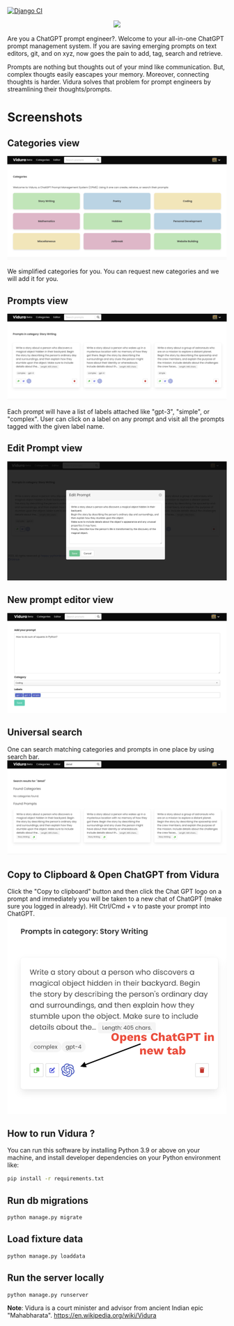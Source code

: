 [![Django CI](https://github.com/narenaryan/Vidura/actions/workflows/django.yml/badge.svg?branch=main)](https://github.com/narenaryan/Vidura/actions/workflows/django.yml)

<p align="center">
    <img src="https://raw.githubusercontent.com/narenaryan/Vidura/main/vidura-logo.png" width="500px"/>
</p>

Are you a ChatGPT prompt engineer?. Welcome to your all-in-one ChatGPT prompt management system. If you are saving emerging prompts on text editors, git, and on xyz, now goes the pain to add, tag, search and retrieve.

Prompts are nothing but thoughts out of your mind like communication. But, complex thougts easily eascapes your memory. Moreover, connecting thoughts is harder. Vidura solves that problem for prompt engineers by streamlining their thoughts/prompts.

# Screenshots
## Categories view
![Categories](./screens/categories.png)

We simplified categories for you. You can request new categories and we will add it for you.

## Prompts view
![Prompts](./screens/prompts.png)

Each prompt will have a list of labels attached like "gpt-3", "simple", or "complex". User can click on a label on any prompt and visit all the prompts tagged with the given label name. 

## Edit Prompt view
![Editor](./screens/edit_prompt.png)

## New prompt editor view
![Create Prompt](./screens/create_prompt.png)

## Universal search
One can search matching categories and prompts in one place by using search bar.
![Search](./screens/search.png)

## Copy to Clipboard & Open ChatGPT from Vidura
Click the "Copy to clipboard" button and then click the Chat GPT logo on a prompt and immediately you will be taken to a new chat of ChatGPT (make sure you logged in already). Hit Ctrl/Cmd + v to paste your prompt into ChatGPT.
![Open ChatGPT from Vidura](./screens/open_gpt.png)

## How to run Vidura ?
You can run this software by installing Python 3.9 or above on your machine, and install developer dependencies on your Python environment like:

```bash
pip install -r requirements.txt
```

## Run db migrations
```bash
python manage.py migrate
```

## Load fixture data
```bash
python manage.py loaddata
```

## Run the server locally
```bash
python manage.py runserver
```

**Note**: Vidura is a court minister and advisor from ancient Indian epic "Mahabharata". https://en.wikipedia.org/wiki/Vidura
